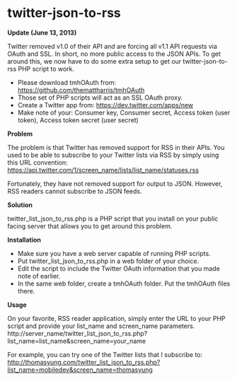twitter-json-to-rss
===================

**Update (June 13, 2013)**

Twitter removed v1.0 of their API and are forcing all v1.1 API requests via OAuth and SSL. 
In short, no more public access to the JSON APIs. 
To get around this, we now have to do some extra setup to get our twitter-json-to-rss PHP script to work. 
* Please download tmhOAuth from: https://github.com/themattharris/tmhOAuth
* Those set of PHP scripts will act as an SSL OAuth proxy.
* Create a Twitter app from: https://dev.twitter.com/apps/new
* Make note of your: Consumer key, Consumer secret, Access token (user token), Access token secret (user secret)

**Problem**

The problem is that Twitter has removed support for RSS in their APIs. You used to be able to subscribe to your Twitter lists via RSS by simply using this URL convention: 
https://api.twitter.com/1/screen_name/lists/list_name/statuses.rss

Fortunately, they have not removed support for output to JSON. However, RSS readers cannot subscribe to JSON feeds.

**Solution**

twitter_list_json_to_rss.php is a PHP script that you install on your public facing server that allows you to get around this problem.

**Installation**

* Make sure you have a web server capable of running PHP scripts.
* Put twitter_list_json_to_rss.php in a web folder of your choice.
* Edit the script to include the Twitter OAuth information that you made note of earlier.
* In the same web folder, create a tmhOAuth folder. Put the tmhOAuth files there.

**Usage**

On your favorite, RSS reader application, simply enter the URL to your PHP script and provide your list_name and screen_name parameters.
http://server_name/twitter_list_json_to_rss.php?list_name=list_name&screen_name=your_name

For example, you can try one of the Twitter lists that I subscribe to: 
http://thomasyung.com/twitter_list_json_to_rss.php?list_name=mobiledev&screen_name=thomasyung


